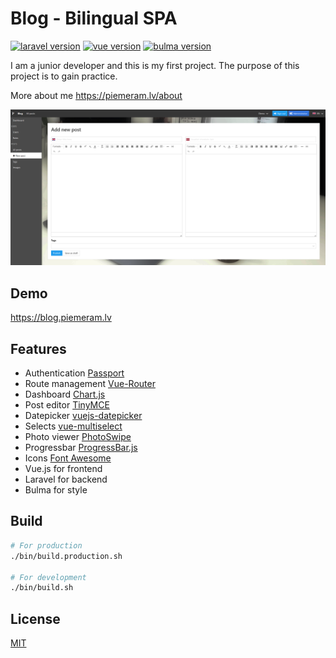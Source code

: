 # Blog - Bilingual SPA
[![laravel version](https://img.shields.io/badge/Laravel-5.7-orange.svg)](https://laravel.com/docs/5.7)
[![vue version](https://img.shields.io/badge/Vue.js-2.5-green.svg)](https://vuejs.org)
[![bulma version](https://img.shields.io/badge/Bulma-0.7-brightgreen.svg)](https://bulma.io)

I am a junior developer and this is my first project.
The purpose of this project is to gain practice.

More about me https://piemeram.lv/about

![blog.piemeram.lv](https://raw.githubusercontent.com/narkoze/blog/master/README.png)

## Demo

https://blog.piemeram.lv

## Features

- Authentication [Passport](https://laravel.com/docs/passport)
- Route management [Vue-Router](https://router.vuejs.org)
- Dashboard [Chart.js](https://www.chartjs.org)
- Post editor [TinyMCE](https://www.tiny.cloud)
- Datepicker [vuejs-datepicker](https://github.com/charliekassel/vuejs-datepicker)
- Selects [vue-multiselect](https://github.com/shentao/vue-multiselect)
- Photo viewer [PhotoSwipe](http://photoswipe.com)
- Progressbar [ProgressBar.js](https://kimmobrunfeldt.github.io/progressbar.js/)
- Icons [Font Awesome](https://fontawesome.com)
- Vue.js for frontend
- Laravel for backend
- Bulma for style

## Build

``` bash
# For production
./bin/build.production.sh

# For development
./bin/build.sh
```

## License
[MIT](http://opensource.org/licenses/MIT)
